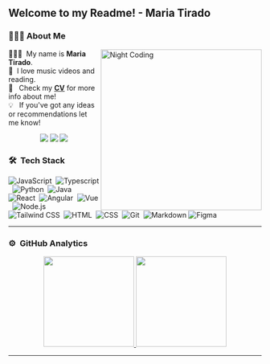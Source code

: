<h2>Welcome to my Readme! - Maria Tirado</h2>

### 👩🏽‍💻&nbsp;About Me

<img alt="Night Coding" width="320em" src="https://media.giphy.com/media/YPhs6YoPXEJgFxERoG/giphy.gif" align="right"/>

👩🏽‍🎨 &nbsp;My name is **Maria Tirado**. \
🎹 &nbsp;I love music videos and reading.\
📄 &nbsp;&nbsp;Check my [**CV**](https://drive.google.com/file/d/1GrXQMoY-F5leVNc6d4hknRNVpyQUlba_/view?usp=sharing) for more info about me! \
💡 &nbsp;&nbsp;If you've got any ideas or recommendations let me know!
<p align="center">
<a href="https://linkedin.com/in/maria-tirado-perez"><img src="https://img.shields.io/badge/-Maria%20Tirado%20-0077B5?style=flat&logo=Linkedin&logoColor=white"/></a>
<a href="mailto:maria.tiradope@gmail.com"><img src="https://img.shields.io/badge/-maria.tiradope@gmail.com-D14836?style=flat&logo=Gmail&logoColor=white"/></a>
<a href="https://instagram.com/mariatiperez"><img src="https://img.shields.io/badge/-@mariatiperez_-E4405F?style=flat&logo=Instagram&logoColor=white"/></a>
</p>

### 🛠 &nbsp;Tech Stack

![JavaScript](https://img.shields.io/badge/-JavaScript-05122A?style=flat&logo=javascript)&nbsp;
![Typescript](https://img.shields.io/badge/-Typescript-05122A?style=flat&logo=typescript)&nbsp;
![Python](https://img.shields.io/badge/-Python-05122A?style=flat&logo=python)&nbsp;
![Java](https://img.shields.io/badge/-Java-05122A?style=flat&logo=Java&logoColor=FFA518)&nbsp;
![React](https://img.shields.io/badge/-React-05122A?style=flat&logo=react)&nbsp;
![Angular](https://img.shields.io/badge/-Angular-05122A?style=flat&logo=Angular&logoColor=982500)&nbsp;
![Vue](https://img.shields.io/badge/-Vue-05122A?style=flat&logo=vuedotjs)&nbsp;
![Node.js](https://img.shields.io/badge/-Node.js-05122A?style=flat&logo=nodedotjs)&nbsp;
![Tailwind CSS](https://img.shields.io/badge/-TailwindCSS-05122A?style=flat&logo=tailwind-css)&nbsp;
![HTML](https://img.shields.io/badge/-HTML-05122A?style=flat&logo=HTML5)&nbsp;
![CSS](https://img.shields.io/badge/-CSS-05122A?style=flat&logo=CSS3&logoColor=1572B6)&nbsp;
![Git](https://img.shields.io/badge/-Git-05122A?style=flat&logo=git)&nbsp;
![Markdown](https://img.shields.io/badge/-Markdown-05122A?style=flat&logo=markdown)
![Figma](https://img.shields.io/badge/-Figma-05122A?style=flat&logo=figma)&nbsp;

---

### ⚙️ &nbsp;GitHub Analytics

<p align="center">
<a href="https://github.com/mariatiperez">
  <img height="180em" src="https://github-readme-stats-eight-theta.vercel.app/api?username=mariatiperez&show_icons=true&theme=algolia&include_all_commits=true&count_private=true"/>
  <img height="180em" src="https://github-readme-stats-eight-theta.vercel.app/api/top-langs/?username=mariatiperez&layout=compact&langs_count=8&theme=algolia"/>
</a>
</p>

---

